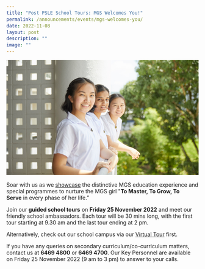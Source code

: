 ```yaml
---
title: "Post PSLE School Tours: MGS Welcomes You!"
permalink: /announcements/events/mgs-welcomes-you/
date: 2022-11-08
layout: post
description: ""
image: ""
---
```

![](/images/Secondary/sec1-registration.jpg)

Soar with us as we [showcase](https://www.mgsopenhouse.com/) the distinctive MGS education experience and special programmes to nurture the MGS girl "**To Master, To Grow, To Serve** in every phase of her life.”   

  

Join our **guided school tours** on **Friday 25 November 2022** and meet our friendly school ambassadors. Each tour will be 30 mins long, with the first tour starting at 9.30 am and the last tour ending at 2 pm.

  
Alternatively, check out our school campus via our [Virtual Tour](https://www.mgs.moe.edu.sg/about-us/mgs-virtual-tour) first.  
  
If you have any queries on secondary curriculum/co-curriculum matters, contact us at **6469 4800** or **6469 4700**. Our Key Personnel are available on Friday 25 November 2022 (9 am to 3 pm) to answer to your calls.